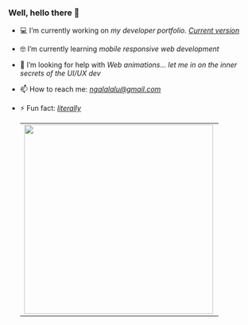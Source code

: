 ### Well, hello there 👋 

- 💻 I’m currently working on *my developer portfolio. [Current version](https://karenngala.github.io/Folio/)*
- 🤓 I’m currently learning *mobile responsive web development*
- 🤔 I’m looking for help with *Web animations... let me in on the inner secrets of the UI/UX dev*
- 📫 How to reach me: *ngalalalu@gmail.com*
- ⚡ Fun fact: *[literally](https://www.google.com/search?q=i%27m+feeling+curious&oq=i%27&aqs=chrome.0.69i59j69i57j46l3j0j46.5451j0j4&sourceid=chrome&ie=UTF-8)*


  <table>
  <tr>
        <td><img width="380px" align="left" src="https://github-readme-stats.vercel.app/api/top-langs/?username=karenngala&hide=html&layout=compact" /></td>
  </tr>   
</table>